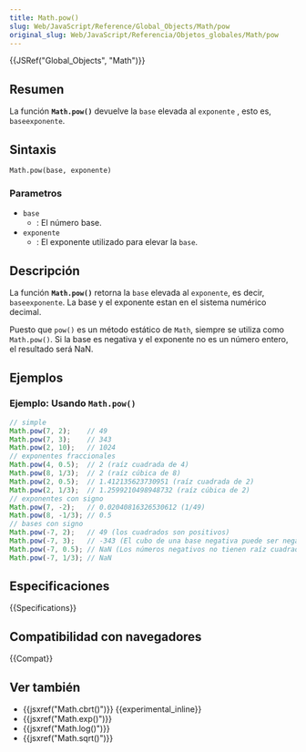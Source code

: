 ```yaml
---
title: Math.pow()
slug: Web/JavaScript/Reference/Global_Objects/Math/pow
original_slug: Web/JavaScript/Referencia/Objetos_globales/Math/pow
---
```


{{JSRef("Global_Objects", "Math")}}

## Resumen

La función **`Math.pow()`** devuelve la `base` elevada al `exponente` , esto es, `baseexponente`.

## Sintaxis

```
Math.pow(base, exponente)
```

### Parametros

- `base`
  - : El número base.
- `exponente`
  - : El exponente utilizado para elevar la `base`.

## Descripción

La función **`Math.pow()`** retorna la `base` elevada al `exponente`, es decir, `baseexponente`. La base y el exponente estan en el sistema numérico decimal.

Puesto que `pow()` es un método estático de `Math`, siempre se utiliza como `Math.pow()`. Si la base es negativa y el exponente no es un número entero, el resultado será NaN.

## Ejemplos

### Ejemplo: Usando `Math.pow()`

```js
// simple
Math.pow(7, 2);    // 49
Math.pow(7, 3);    // 343
Math.pow(2, 10);   // 1024
// exponentes fraccionales
Math.pow(4, 0.5);  // 2 (raíz cuadrada de 4)
Math.pow(8, 1/3);  // 2 (raíz cúbica de 8)
Math.pow(2, 0.5);  // 1.412135623730951 (raíz cuadrada de 2)
Math.pow(2, 1/3);  // 1.2599210498948732 (raíz cúbica de 2)
// exponentes con signo
Math.pow(7, -2);   // 0.02040816326530612 (1/49)
Math.pow(8, -1/3); // 0.5
// bases con signo
Math.pow(-7, 2);   // 49 (los cuadrados son positivos)
Math.pow(-7, 3);   // -343 (El cubo de una base negativa puede ser negativo)
Math.pow(-7, 0.5); // NaN (Los números negativos no tienen raíz cuadrada real)
Math.pow(-7, 1/3); // NaN
```

## Especificaciones

{{Specifications}}

## Compatibilidad con navegadores

{{Compat}}

## Ver también

- {{jsxref("Math.cbrt()")}} {{experimental_inline}}
- {{jsxref("Math.exp()")}}
- {{jsxref("Math.log()")}}
- {{jsxref("Math.sqrt()")}}
